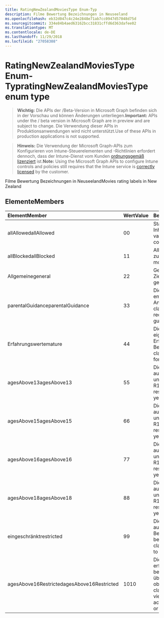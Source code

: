 ```yaml
---
title: RatingNewZealandMoviesType Enum-Typ
description: Filme Bewertung Bezeichnungen in Neuseeland
ms.openlocfilehash: eb32d047c4c24e2848e71ab7cc0947d57048d75d
ms.sourcegitcommit: 334e84b4aed63162bcc31831cffd6d363dafee02
ms.translationtype: MT
ms.contentlocale: de-DE
ms.lasthandoff: 11/29/2018
ms.locfileid: "27058308"
---
```

# <a name="ratingnewzealandmoviestype-enum-type"></a><span data-ttu-id="e19ea-103">RatingNewZealandMoviesType Enum-Typ</span><span class="sxs-lookup"><span data-stu-id="e19ea-103">ratingNewZealandMoviesType enum type</span></span>

> <span data-ttu-id="e19ea-104">**Wichtig:** Die APIs der /Beta-Version in Microsoft Graph befinden sich in der Vorschau und können Änderungen unterliegen.</span><span class="sxs-lookup"><span data-stu-id="e19ea-104">**Important:** APIs under the / beta version in Microsoft Graph are in preview and are subject to change.</span></span> <span data-ttu-id="e19ea-105">Die Verwendung dieser APIs in Produktionsanwendungen wird nicht unterstützt.</span><span class="sxs-lookup"><span data-stu-id="e19ea-105">Use of these APIs in production applications is not supported.</span></span>

> <span data-ttu-id="e19ea-106">**Hinweis:** Die Verwendung der Microsoft Graph-APIs zum Konfigurieren von Intune-Steuerelementen und -Richtlinien erfordert dennoch, dass der Intune-Dienst vom Kunden [ordnungsgemäß lizenziert](https://go.microsoft.com/fwlink/?linkid=839381) ist.</span><span class="sxs-lookup"><span data-stu-id="e19ea-106">**Note:** Using the Microsoft Graph APIs to configure Intune controls and policies still requires that the Intune service is [correctly licensed](https://go.microsoft.com/fwlink/?linkid=839381) by the customer.</span></span>

<span data-ttu-id="e19ea-107">Filme Bewertung Bezeichnungen in Neuseeland</span><span class="sxs-lookup"><span data-stu-id="e19ea-107">Movies rating labels in New Zealand</span></span>
## <a name="members"></a><span data-ttu-id="e19ea-108">Elemente</span><span class="sxs-lookup"><span data-stu-id="e19ea-108">Members</span></span>
|<span data-ttu-id="e19ea-109">Element</span><span class="sxs-lookup"><span data-stu-id="e19ea-109">Member</span></span>|<span data-ttu-id="e19ea-110">Wert</span><span class="sxs-lookup"><span data-stu-id="e19ea-110">Value</span></span>|<span data-ttu-id="e19ea-111">Beschreibung</span><span class="sxs-lookup"><span data-stu-id="e19ea-111">Description</span></span>|
|:---|:---|:---|
|<span data-ttu-id="e19ea-112">allAllowed</span><span class="sxs-lookup"><span data-stu-id="e19ea-112">allAllowed</span></span>|<span data-ttu-id="e19ea-113">0</span><span class="sxs-lookup"><span data-stu-id="e19ea-113">0</span></span>|<span data-ttu-id="e19ea-114">Standardwert, alle Filme Inhalte zulassen</span><span class="sxs-lookup"><span data-stu-id="e19ea-114">Default value, allow all movies content</span></span>|
|<span data-ttu-id="e19ea-115">allBlocked</span><span class="sxs-lookup"><span data-stu-id="e19ea-115">allBlocked</span></span>|<span data-ttu-id="e19ea-116">1</span><span class="sxs-lookup"><span data-stu-id="e19ea-116">1</span></span>|<span data-ttu-id="e19ea-117">Alle Inhalte Filme nicht zulassen</span><span class="sxs-lookup"><span data-stu-id="e19ea-117">Do not allow any movies content</span></span>|
|<span data-ttu-id="e19ea-118">Allgemeine</span><span class="sxs-lookup"><span data-stu-id="e19ea-118">general</span></span>|<span data-ttu-id="e19ea-119">2</span><span class="sxs-lookup"><span data-stu-id="e19ea-119">2</span></span>|<span data-ttu-id="e19ea-120">Geeignet für allgemeine Zielgruppen</span><span class="sxs-lookup"><span data-stu-id="e19ea-120">Suitable for general audience</span></span>|
|<span data-ttu-id="e19ea-121">parentalGuidance</span><span class="sxs-lookup"><span data-stu-id="e19ea-121">parentalGuidance</span></span>|<span data-ttu-id="e19ea-122">3</span><span class="sxs-lookup"><span data-stu-id="e19ea-122">3</span></span>|<span data-ttu-id="e19ea-123">Die Bild-Klassifizierung empfiehlt Eltern Anleitungen</span><span class="sxs-lookup"><span data-stu-id="e19ea-123">The PG classification recommends parental guidance</span></span>|
|<span data-ttu-id="e19ea-124">Erfahrungswerte</span><span class="sxs-lookup"><span data-stu-id="e19ea-124">mature</span></span>|<span data-ttu-id="e19ea-125">4</span><span class="sxs-lookup"><span data-stu-id="e19ea-125">4</span></span>|<span data-ttu-id="e19ea-126">Die M-Klassifizierung eignet sich für über Erfahrungswerte zur Benutzergruppe</span><span class="sxs-lookup"><span data-stu-id="e19ea-126">The M classification is suitable for mature audience</span></span>|
|<span data-ttu-id="e19ea-127">agesAbove13</span><span class="sxs-lookup"><span data-stu-id="e19ea-127">agesAbove13</span></span>|<span data-ttu-id="e19ea-128">5</span><span class="sxs-lookup"><span data-stu-id="e19ea-128">5</span></span>|<span data-ttu-id="e19ea-129">Die R13 Klassifikation ist auf Personen 13 Jahre und über beschränkt</span><span class="sxs-lookup"><span data-stu-id="e19ea-129">The R13 classification is restricted to persons 13 years and over</span></span>|
|<span data-ttu-id="e19ea-130">agesAbove15</span><span class="sxs-lookup"><span data-stu-id="e19ea-130">agesAbove15</span></span>|<span data-ttu-id="e19ea-131">6</span><span class="sxs-lookup"><span data-stu-id="e19ea-131">6</span></span>|<span data-ttu-id="e19ea-132">Die R15 Klassifikation ist auf Personen 15 Jahre und über beschränkt</span><span class="sxs-lookup"><span data-stu-id="e19ea-132">The R15 classification is restricted to persons 15 years and over</span></span>|
|<span data-ttu-id="e19ea-133">agesAbove16</span><span class="sxs-lookup"><span data-stu-id="e19ea-133">agesAbove16</span></span>|<span data-ttu-id="e19ea-134">7</span><span class="sxs-lookup"><span data-stu-id="e19ea-134">7</span></span>|<span data-ttu-id="e19ea-135">Die R16 Klassifikation ist auf Personen 16 Jahre und über beschränkt</span><span class="sxs-lookup"><span data-stu-id="e19ea-135">The R16 classification is restricted to persons 16 years and over</span></span>|
|<span data-ttu-id="e19ea-136">agesAbove18</span><span class="sxs-lookup"><span data-stu-id="e19ea-136">agesAbove18</span></span>|<span data-ttu-id="e19ea-137">8</span><span class="sxs-lookup"><span data-stu-id="e19ea-137">8</span></span>|<span data-ttu-id="e19ea-138">Die R18 Klassifikation ist auf Personen 18 Jahre und über beschränkt</span><span class="sxs-lookup"><span data-stu-id="e19ea-138">The R18 classification is restricted to persons 18 years and over</span></span>|
|<span data-ttu-id="e19ea-139">eingeschränkt</span><span class="sxs-lookup"><span data-stu-id="e19ea-139">restricted</span></span>|<span data-ttu-id="e19ea-140">9</span><span class="sxs-lookup"><span data-stu-id="e19ea-140">9</span></span>|<span data-ttu-id="e19ea-141">Die R-Klassifikation ist auf eine bestimmte Benutzergruppe beschränkt</span><span class="sxs-lookup"><span data-stu-id="e19ea-141">The R classification is restricted to a certain audience</span></span>|
|<span data-ttu-id="e19ea-142">agesAbove16Restricted</span><span class="sxs-lookup"><span data-stu-id="e19ea-142">agesAbove16Restricted</span></span>|<span data-ttu-id="e19ea-143">10</span><span class="sxs-lookup"><span data-stu-id="e19ea-143">10</span></span>|<span data-ttu-id="e19ea-144">Die Klassifizierung RP16 erfordert Viewer unter 16 begleitet durch ein übergeordnetes oder oben</span><span class="sxs-lookup"><span data-stu-id="e19ea-144">The RP16 classification requires viewers under 16 accompanied by a parent or an adult</span></span>|





